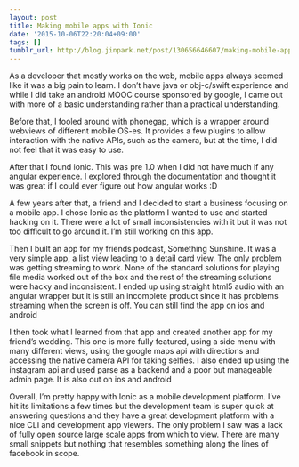 ```yaml
---
layout: post
title: Making mobile apps with Ionic
date: '2015-10-06T22:20:04+09:00'
tags: []
tumblr_url: http://blog.jinpark.net/post/130656646607/making-mobile-apps-with-ionic
---
```

As a developer that mostly works on the web, mobile apps always seemed like it was a big pain to learn. I don’t have java or obj-c/swift experience and while I did take an android MOOC course sponsored by google, I came out with more of a basic understanding rather than a practical understanding.

Before that, I fooled around with phonegap, which is a wrapper around webviews of different mobile OS-es. It provides a few plugins to allow interaction with the native APIs, such as the camera, but at the time, I did not feel that it was easy to use.

After that I found ionic. This was pre 1.0 when I did not have much if any angular experience. I explored through the documentation and thought it was great if I could ever figure out how angular works :D

A few years after that, a friend and I decided to start a business focusing on a mobile app. I chose Ionic as the platform I wanted to use and started hacking on it. There were a lot of small inconsistencies with it but it was not too difficult to go around it. I’m still working on this app.



Then I built an app for my friends podcast, Something Sunshine. It was a very simple app, a list view leading to a detail card view. The only problem was getting streaming to work. None of the standard solutions for playing file media worked out of the box and the rest of the streaming solutions were hacky and inconsistent. I ended up using straight html5 audio with an angular wrapper but it is still an incomplete product since it has problems streaming when the screen is off. You can still find the app on ios and android



I then took what I learned from that app and created another app for my friend’s wedding. This one is more fully featured, using a side menu with many different views, using the google maps api with directions and accessing the native camera API for taking selfies. I also ended up using the instagram api and used parse as a backend and a poor but manageable admin page. It is also out on ios and android

Overall, I’m pretty happy with Ionic as a mobile development platform. I’ve hit its limitations a few times but the development team is super quick at answering questions and they have a great development platform with a nice CLI and development app viewers. The only problem I saw was a lack of fully open source large scale apps from which to view. There are many small snippets but nothing that resembles something along the lines of facebook in scope.
